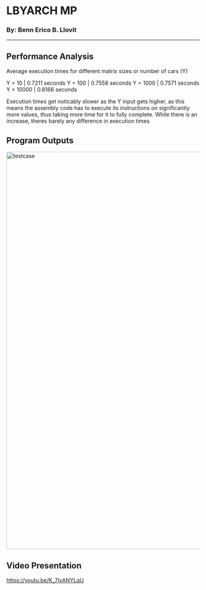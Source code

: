 # LBYARCH MP
### By: Benn Erico B. Llovit
___________________________________________________

## Performance Analysis

Average execution times for different matrix sizes or number of cars (Y)

Y = 10     | 0.7211	seconds
Y = 100    | 0.7558 seconds
Y = 1000   | 0.7571 seconds
Y = 10000  | 0.8166 seconds

Execution times get noticably slower as the Y input gets higher, as this means the assembly code has to execute its instructions on significantly more values, thus taking more time for it to fully complete. While there is an increase, theres barely any difference in execution times 

## Program Outputs
<img width="1446" height="1036" alt="testcase" src="https://github.com/user-attachments/assets/0ff70f93-5731-4751-85d3-980a14895aea" />

## Video Presentation
https://youtu.be/K_7lxANYLqU
